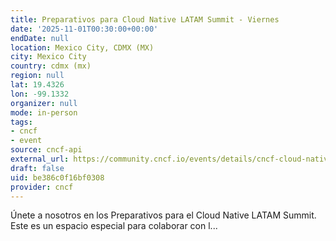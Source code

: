 ```yaml
---
title: Preparativos para Cloud Native LATAM Summit - Viernes
date: '2025-11-01T00:30:00+00:00'
endDate: null
location: Mexico City, CDMX (MX)
city: Mexico City
country: cdmx (mx)
region: null
lat: 19.4326
lon: -99.1332
organizer: null
mode: in-person
tags:
- cncf
- event
source: cncf-api
external_url: https://community.cncf.io/events/details/cncf-cloud-native-latam-presents-preparativos-para-cloud-native-latam-summit-viernes-2025-10-31/
draft: false
uid: be386c0f16bf0308
provider: cncf
---
```

Únete a nosotros en los Preparativos para el Cloud Native LATAM Summit. Este es un espacio especial para colaborar con l...
